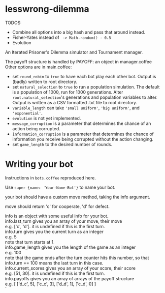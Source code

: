 lesswrong-dilemma
=================

TODOS:  
* Combine all options into a big hash and pass that around instead.  
* Fisher-Yates instead of ` -> Math.random() - 0.5`  
* Evolution      

An Iterated Prisoner's Dilemma simulator and Tournament manager.    

The payoff structure is handled by PAYOFF: an object in manager.coffee    
Other options are in main.coffee:    
* set `round_robin` to `true` to have each bot play each other bot. Output is (badly) written to root directory.  
* set `natural_selection` to `true` to run a population simulation. The default is a population of 1000, run for 1000 generations. Alter `root.natural_selection`'s generations and population variables to alter. Output is written as a CSV formatted .txt file to root directory.  
* `variable_length` can take `'small uniform'`, `'big uniform'`, and `'exponential'`.
* `evolution` is not yet implemented.  
* `message_corruption` is a parameter that determines the chance of an action being corrupted.   
* `information_corruption` is a parameter that determines the chance of information you receive being corrupted without the action changing.
* set `game_length` to the desired number of rounds.    

Writing your bot
================

Instructions in `bots.coffee` reproduced here.    


Use `super {name: 'Your-Name-Bot'}` to name your bot.  

your bot should have a custom move method, taking the info argument.  

move should return 'c' for cooperate, 'd' for defect.  

info is an object with some useful info for your bot.  
info.last_turn gives you an array of your move, their move  
e.g. ['c', 'd']. it is undefined if this is the first turn.  
info.turn gives you the current turn as an integer  
e.g. 5  
note that turn starts at 1.  
info.game_length gives you the length of the game as an integer  
e.g. 100  
note that the game ends after the turn counter hits this number, so that info.turn == 100 means the last turn in this case.   
info.current_scores gives you an array of your score, their score  
e.g. [51, 30]. it is undefined if this is the first turn.  
info.payoffs gives you an array of arrays of the payoff structure  
e.g. [ ['d_c', 5], ['c_c', 3], ['d_d', 1], ['c_d', 0] ]  
`